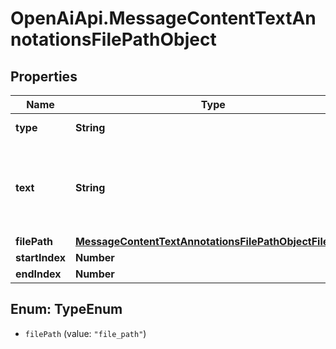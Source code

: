 # OpenAiApi.MessageContentTextAnnotationsFilePathObject

## Properties
Name | Type | Description | Notes
------------ | ------------- | ------------- | -------------
**type** | **String** | Always &#x60;file_path&#x60;. | 
**text** | **String** | The text in the message content that needs to be replaced. | 
**filePath** | [**MessageContentTextAnnotationsFilePathObjectFilePath**](MessageContentTextAnnotationsFilePathObjectFilePath.md) |  | 
**startIndex** | **Number** |  | 
**endIndex** | **Number** |  | 

<a name="TypeEnum"></a>
## Enum: TypeEnum

* `filePath` (value: `"file_path"`)

